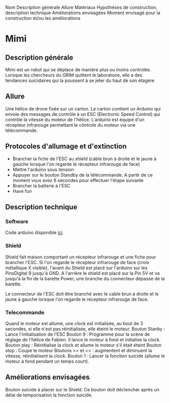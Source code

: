  Nom
Description générale
Allure
Matériaux
Hypothèses de construction, description technique
Améliorations envisagées
Moment envisagé pour la construction et/ou les améliorations

# Mimi

## Description générale

Mimi est un robot qui se déplace de manière plus ou moins controlée. Lorsque les chercheurs du GRIM quittent le laboratoire, elle a des tendances suicidaires qui la poussent à se jeter du haut de son étagère

## Allure

Une hélice de drone fixée sur un carton. Le carton contient un Arduino qui envoie des messages de contrôle à un ESC (Electronic Speed Control) qui contrôle la vitesse du moteur de l'hélice. L'arduino est équipé d'un récepteur infrarouge permettant le côntrole du moteur via une télécommande. 

## Protocoles d'allumage et d'extinction

- Brancher la fiche de l'ESC au shield (cable brun à droite et le jaune à gauche lorsque l'on regarde le récepteur infrarouge de face)
- Mettre l'arduino sous tension
- Appuyer sur le bouton Standby de la télécommande. A partir de ce moment vous avez 6 secondes pour effectuer l'étape suivante
- Brancher la batterie à l'ESC
- Have fun



## Description technique

### Software

Code arduino disponible [ici](https://github.com/LeonLenclos/turing-test/blob/master/sources/arduino/mimi/mimi.ino).

### Shield

Shield fait maison comportant un récepteur infrarouge et une fiche pour brancher l'ESC.
Si l'on regarde le récepteur infrarouge de face (croix métallique X visible), l'avant du Shield est placé sur l'arduino sur les PinsDigital 9 jusqu'à GND. A l'arrière le shield est placé sur la Pin 5V et va jusqu'à la fin de la barette Power, une branche du connecteur dépasse de la barette.

Le connecteur de l'ESC doit être branché avec le cable brun à droite et le jaune à gauche lorsque l'on regarde le récepteur infrarouge de face.

### Telecommande

Quand le moteur est allumé, une clock est initialisée, au bout de 3 secondes, si elle n'est pas réinitialisée, elle éteint le moteur.
Bouton Stanby : Lance l'initialisation de l'ESC
Bouton 9 : Programme pour la scène de réglage de l'hélice de Fabien. Il lance le moteur à fond et initialise la clock.
Bouton play : Réinitialise la clock et allume le moteur s'il était éteint
Bouton stop : Coupe le moteur
Boutons >> et << : augmentent et diminuent la vitesse, réinitialisent la clock.
Bouton 1 : Lancer la fonction suicide (allume le moteur à fond pendant un temps court).

## Améliorations envisagées

Bouton suicide à placer sur le Shield. Ce bouton doit déclencher après un délai de temporisation la fonction suicide.
